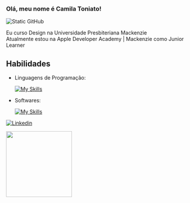 
### Olá, meu nome é Camila Toniato!

<img src="https://img.shields.io/static/v1?label=Overview&message=camilatoniato&color=FC94D8&style=for-the-badge&logo=GitHub" alt="Static GitHub">

<p>Eu curso Design na Universidade Presbiteriana Mackenzie<br/>Atualmente estou na Apple Developer Academy | Mackenzie como Junior Learner</p>

## Habilidades
-  Linguagens de Programação: 

    [![My Skills](https://skillicons.dev/icons?i=swift)](https://skillicons.dev)
- Softwares: 

    [![My Skills](https://skillicons.dev/icons?i=ps,ai,pr)](https://skillicons.dev)

 [![Linkedin](https://img.shields.io/badge/-LinkedIn-blue?style=flat-square&logo=Linkedin&logoColor=white&link=https://www.linkedin.com/in/camila-ruiz-toniato-91a926301/)](https://www.linkedin.com/in/camila-ruiz-toniato-91a926301/)

<a href="https://github.com/camilatoniato" title="Perfil da Camila">
  <img height="180em" src="https://github-readme-stats.vercel.app/api?username=camilatoniato&theme=omni&show_icons=true" />
</a>
